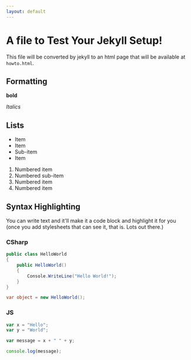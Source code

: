 ```yaml
---
layout: default
---
```


# A file to Test Your Jekyll Setup!

This file will be converted by jekyll to an html page that will be available at `howto.html`. 

## Formatting

**bold**

*Italics*

## Lists

* Item
* Item 
 * Sub-item
* Item 

1. Numbered item
 1. Numbered sub-item
1. Numbered item
1. Numbered item

## Syntax Highlighting
You can write text and it'll make it a code block and highlight it for you (once you add stylesheets that can see it, that is. Lots out there.)

### CSharp
```csharp
public class HelloWorld
{
    public HelloWorld()
    {
        Console.WriteLine("Hello World!");
    }
}

var object = new HelloWorld();
```

### JS

```js
var x = "Hello";
var y = "World";

var message = x + " " + y;

console.log(message);
```